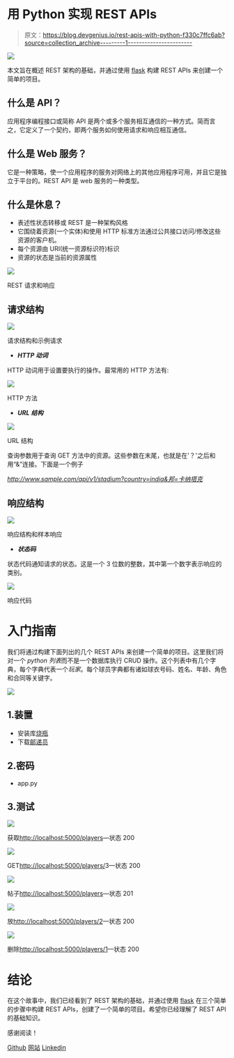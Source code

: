 # 用 Python 实现 REST APIs

> 原文：<https://blog.devgenius.io/rest-apis-with-python-f330c7ffc6ab?source=collection_archive---------1----------------------->

![](img/ce08c79d44395a8b6039d4a99df9587d.png)

本文旨在概述 REST 架构的基础，并通过使用 [flask](/getting-started-with-flask-python-cbdeca3dcfe) 构建 REST APIs 来创建一个简单的项目。

## **什么是 API？**

应用程序编程接口或简称 API 是两个或多个服务相互通信的一种方式。简而言之，它定义了一个契约，即两个服务如何使用请求和响应相互通信。

## **什么是 Web 服务？**

它是一种策略，使一个应用程序的服务对网络上的其他应用程序可用，并且它是独立于平台的。REST API 是 web 服务的一种类型。

## 什么是休息？

*   表述性状态转移或 REST 是一种架构风格
*   它围绕着资源(一个实体)和使用 HTTP 标准方法通过公共接口访问/修改这些资源的客户机。
*   每个资源由 URI(统一资源标识符)标识
*   资源的状态是当前的资源属性

![](img/9af18dafaa7ea6f9adafd0a988a7585c.png)

REST 请求和响应

## **请求结构**

![](img/136e83fc1813794894daceec94237d49.png)

请求结构和示例请求

*   ***HTTP 动词***

HTTP 动词用于设置要执行的操作。最常用的 HTTP 方法有:

![](img/e558bc212e105ee75de11b592a98eb33.png)

HTTP 方法

*   ***URL 结构***

![](img/103cb2d252f83e381e3a3aef6ee494de.png)

URL 结构

查询参数用于查询 GET 方法中的资源。这些参数在末尾，也就是在'？'之后和用“&”连接。下面是一个例子

*http://www.sample.com/api/v1/stadium?country=india&邦=卡纳塔克*

## 响应结构

![](img/e311804d6af3fde06287e295d918c6f8.png)

响应结构和样本响应

*   ***状态码***

状态代码通知请求的状态。这是一个 3 位数的整数，其中第一个数字表示响应的类别。

![](img/9316a47ccb615f9629e8aa6ad76221fc.png)

响应代码

# 入门指南

我们将通过构建下面列出的几个 REST APIs 来创建一个简单的项目。这里我们将对一个 *python 列表*而不是一个数据库执行 CRUD 操作。这个列表中有几个字典，每个字典代表一个*玩家*。每个球员字典都有诸如球衣号码、姓名、年龄、角色和合同等关键字。

![](img/0ad29078bb63ee1c497c4d92b7af9b12.png)

## 1.装置

*   安装库[烧瓶](https://flask.palletsprojects.com/en/2.1.x/installation/)
*   下载[邮递员](https://www.postman.com/downloads/)

## 2.密码

*   app.py

## 3.测试

![](img/b3c706f3f27c6caf7488e245d0c8505a.png)

获取[http://localhost:5000/players](http://localhost:5000/players)—状态 200

![](img/3f253bd58724e309f7add88da23f0fb6.png)

GET[http://localhost:5000/players/](http://localhost:5000/players)3—状态 200

![](img/671f44b4b35f7aa8efb8438b6625afa1.png)

帖子[http://localhost:5000/players](http://localhost:5000/players)—状态 201

![](img/8d7a7bdc62755f0593534fdc557133bc.png)

放[http://localhost:5000/players/2](http://localhost:5000/players/2)—状态 200

![](img/1a1d96115a40c69dbed59f0ec3e74294.png)

删除[http://localhost:5000/players/1](http://localhost:5000/players/1)—状态 200

# 结论

在这个故事中，我们已经看到了 REST 架构的基础，并通过使用 [flask](/getting-started-with-flask-python-cbdeca3dcfe) 在三个简单的步骤中构建 REST APIs，创建了一个简单的项目。希望你已经理解了 REST API 的基础知识。

感谢阅读！

[Github](https://github.com/ashish-mj/REST_API) [网站](https://ashishmj.vercel.app/) [Linkedin](https://www.linkedin.com/in/ashish-mj/)